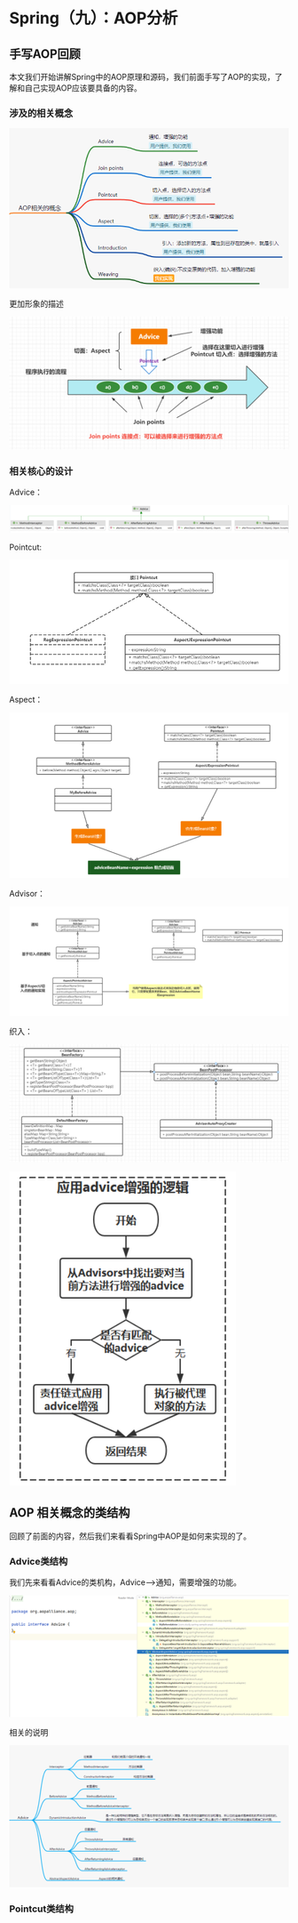 # Spring（九）：AOP分析

## 手写AOP回顾

本文我们开始讲解Spring中的AOP原理和源码，我们前面手写了AOP的实现，了解和自己实现AOP应该要具备的内容。

### 涉及的相关概念

![Spring（九）：AOP分析_1.png](./pics/Spring（九）：AOP分析_1.png)

更加形象的描述

![Spring（九）：AOP分析_2.png](./pics/Spring（九）：AOP分析_2.png)

### 相关核心的设计

Advice：

![Spring（九）：AOP分析_3.png](./pics/Spring（九）：AOP分析_3.png)


Pointcut:

![Spring（九）：AOP分析_4.png](./pics/Spring（九）：AOP分析_4.png)

Aspect：

![Spring（九）：AOP分析_5.png](./pics/Spring（九）：AOP分析_5.png)

Advisor：

![Spring（九）：AOP分析_6.png](./pics/Spring（九）：AOP分析_6.png)

织入：

![Spring（九）：AOP分析_7.png](./pics/Spring（九）：AOP分析_7.png)

![Spring（九）：AOP分析_8.png](./pics/Spring（九）：AOP分析_8.png)


## AOP 相关概念的类结构

回顾了前面的内容，然后我们来看看Spring中AOP是如何来实现的了。

### Advice类结构

我们先来看看Advice的类机构，Advice-->通知，需要增强的功能。

![Spring（九）：AOP分析_9.png](./pics/Spring（九）：AOP分析_9.png)

相关的说明

![Spring（九）：AOP分析_10.png](./pics/Spring（九）：AOP分析_10.png)

### Pointcut类结构

